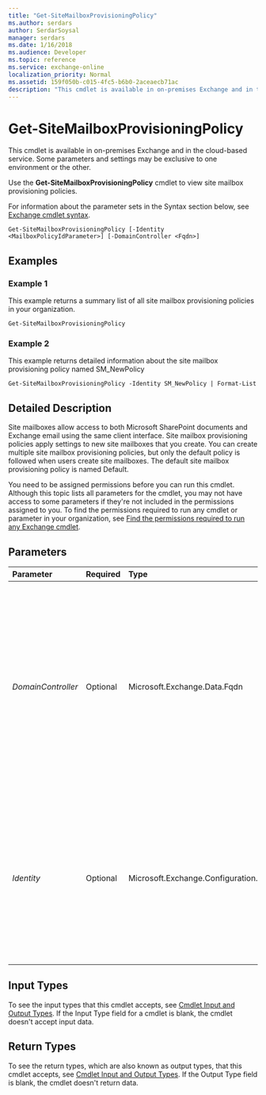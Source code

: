 ```yaml
---
title: "Get-SiteMailboxProvisioningPolicy"
ms.author: serdars
author: SerdarSoysal
manager: serdars
ms.date: 1/16/2018
ms.audience: Developer
ms.topic: reference
ms.service: exchange-online
localization_priority: Normal
ms.assetid: 159f050b-c015-4fc5-b6b0-2aceaecb71ac
description: "This cmdlet is available in on-premises Exchange and in the cloud-based service. Some parameters and settings may be exclusive to one environment or the other."
---
```


# Get-SiteMailboxProvisioningPolicy

This cmdlet is available in on-premises Exchange and in the cloud-based service. Some parameters and settings may be exclusive to one environment or the other. 
  
Use the **Get-SiteMailboxProvisioningPolicy** cmdlet to view site mailbox provisioning policies.
  
For information about the parameter sets in the Syntax section below, see [Exchange cmdlet syntax](https://technet.microsoft.com/library/bb123552.aspx). 
  
```
Get-SiteMailboxProvisioningPolicy [-Identity <MailboxPolicyIdParameter>] [-DomainController <Fqdn>]

```

## Examples
<a name="Examples"> </a>

### Example 1

This example returns a summary list of all site mailbox provisioning policies in your organization.
  
```
Get-SiteMailboxProvisioningPolicy
```

### Example 2

This example returns detailed information about the site mailbox provisioning policy named SM_NewPolicy
  
```
Get-SiteMailboxProvisioningPolicy -Identity SM_NewPolicy | Format-List
```

## Detailed Description
<a name="DetailedDescription"> </a>

Site mailboxes allow access to both Microsoft SharePoint documents and Exchange email using the same client interface. Site mailbox provisioning policies apply settings to new site mailboxes that you create. You can create multiple site mailbox provisioning policies, but only the default policy is followed when users create site mailboxes. The default site mailbox provisioning policy is named Default.
  
You need to be assigned permissions before you can run this cmdlet. Although this topic lists all parameters for the cmdlet, you may not have access to some parameters if they're not included in the permissions assigned to you. To find the permissions required to run any cmdlet or parameter in your organization, see [Find the permissions required to run any Exchange cmdlet](https://technet.microsoft.com/library/mt432940.aspx).
  
## Parameters
<a name="DetailedDescription"> </a>

|**Parameter**|**Required**|**Type**|**Description**|
|:-----|:-----|:-----|:-----|
| _DomainController_ <br/> |Optional  <br/> |Microsoft.Exchange.Data.Fqdn  <br/> |This parameter is available only in on-premises Exchange.  <br/> The  _DomainController_ parameter specifies the domain controller that's used by this cmdlet to read data from or write data to Active Directory. You identify the domain controller by its fully qualified domain name (FQDN). For example, `dc01.contoso.com`.  <br/> |
| _Identity_ <br/> |Optional  <br/> |Microsoft.Exchange.Configuration.Tasks.MailboxPolicyIdParameter  <br/> | The _Identity_ parameter specifies the site mailbox provisioning policy that you want to view. You can use any value that uniquely identifies the policy. For example: <br/>  Name <br/>  Distinguished name (DN) <br/>  GUID <br/> |
   
## Input Types
<a name="InputTypes"> </a>

To see the input types that this cmdlet accepts, see [Cmdlet Input and Output Types](http://go.microsoft.com/fwlink/p/?linkId=616387). If the Input Type field for a cmdlet is blank, the cmdlet doesn't accept input data. 
  
## Return Types
<a name="ReturnTypes"> </a>

To see the return types, which are also known as output types, that this cmdlet accepts, see [Cmdlet Input and Output Types](http://go.microsoft.com/fwlink/p/?linkId=616387). If the Output Type field is blank, the cmdlet doesn't return data. 
  

